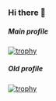 ### Hi there 👋

##### Main profile

[![trophy](https://github-profile-trophy.vercel.app/?username=nxic&theme=onedark)](https://github.com/nxic)

##### Old profile

[![trophy](https://github-profile-trophy.vercel.app/?username=yondonjamts1&theme=onedark)](https://github.com/yondonjamts1)
<!--
**nxic/nxic** is a ✨ _special_ ✨ repository because its `README.md` (this file) appears on your GitHub profile.

Here are some ideas to get you started:

- 🔭 I’m currently working on ...
- 🌱 I’m currently learning ...
- 👯 I’m looking to collaborate on ...
- 🤔 I’m looking for help with ...
- 💬 Ask me about ...
- 📫 How to reach me: ...
- 😄 Pronouns: ...
- ⚡ Fun fact: ...
-->

